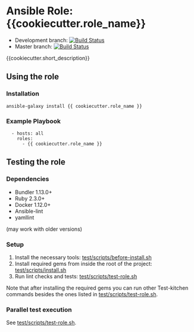 # Ansible Role: {{cookiecutter.role_name}}

* Development branch: [![Build Status](https://travis-ci.org/{{cookiecutter.github_user}}/{{cookiecutter.repo_name}}.svg?branch=development)](https://travis-ci.org/{{cookiecutter.github_user}}/{{cookiecutter.repo_name}})
* Master branch: [![Build Status](https://travis-ci.org/{{cookiecutter.github_user}}/{{cookiecutter.repo_name}}.svg?branch=master)](https://travis-ci.org/{{cookiecutter.github_user}}/{{cookiecutter.repo_name}})

{{cookiecutter.short_description}}

## Using the role
### Installation
```
ansible-galaxy install {{ cookiecutter.role_name }}
```

### Example Playbook
```
  - hosts: all
    roles:
      - {{ cookiecutter.role_name }}
```

## Testing the role

### Dependencies
- Bundler 1.13.0+
- Ruby 2.3.0+
- Docker 1.12.0+
- Ansible-lint
- yamllint

(may work with older versions)

### Setup
1. Install the necessary tools: [test/scripts/before-install.sh](test/scripts/before-install.sh)
1. Install required gems from inside the root of the project: [test/scripts/install.sh](test/scripts/install.sh)
1. Run lint checks and tests: [test/scripts/test-role.sh](test/scripts/test-role.sh)

Note that after installing the required gems you can run other Test-kitchen commands besides the ones listed in [test/scripts/test-role.sh](test/scripts/test-role.sh).

### Parallel test execution

See [test/scripts/test-role.sh](test/scripts/test-role.sh).
